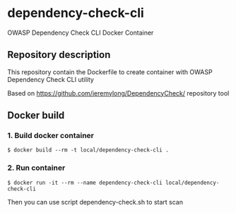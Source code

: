 # dependency-check-cli
OWASP Dependency Check CLI Docker Container

## Repository description

This repository contain the Dockerfile to create container with OWASP Dependency Check CLI utility

Based on https://github.com/jeremylong/DependencyCheck/ repository tool 

## Docker build

### 1. Build docker container

```console
$ docker build --rm -t local/dependency-check-cli .
```

### 2. Run container

```console
$ docker run -it --rm --name dependency-check-cli local/dependency-check-cli
```

Then you can use script dependency-check.sh to start scan
